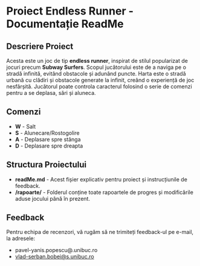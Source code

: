 # Proiect Endless Runner - Documentație ReadMe

## Descriere Proiect
Acesta este un joc de tip **endless runner**, inspirat de stilul popularizat de jocuri precum **Subway Surfers**. Scopul jucătorului este de a naviga pe o stradă infinită, evitând obstacole și adunând puncte. Harta este o stradă urbană cu clădiri și obstacole generate la infinit, creând o experiență de joc nesfârșită. Jucătorul poate controla caracterul folosind o serie de comenzi pentru a se deplasa, sări și aluneca.

## Comenzi
- **W** - Salt
- **S** - Alunecare/Rostogolire
- **A** - Deplasare spre stânga
- **D** - Deplasare spre dreapta

## Structura Proiectului
- **readMe.md** - Acest fișier explicativ pentru proiect și instrucțiunile de feedback.
- **/rapoarte/** - Folderul conține toate rapoartele de progres și modificările aduse jocului până în prezent.

## Feedback
Pentru echipa de recenzori, vă rugăm să ne trimiteți feedback-ul pe e-mail, la adresele: 
- pavel-yanis.popescu@.unibuc.ro
- vlad-serban.bobei@s.unibuc.ro
